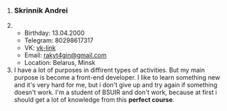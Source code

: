 1. ### Skrinnik Andrei 
2. - Birthday: 13.04.2000
   - Telegram: 80298617317 
   - VK: [vk-link](https://vk.com/syrobasina)
   - Email: rakyt4gin@gmail.com
   - Location: Belarus, Minsk
3. I have a lot of purposes in diffirent types of activities. But my main purpose is become a front-end developer. I like to learn something new and it's very hard for me, but i don't give up and try again if something doesn't work. I'm a student of BSUIR and don't work, because at first i should get a lot of knowledge from this **perfect course**.
